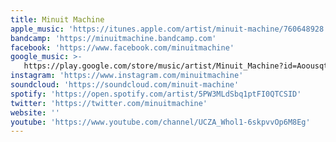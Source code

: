 ```yaml
---
title: Minuit Machine
apple_music: 'https://itunes.apple.com/artist/minuit-machine/760648928'
bandcamp: 'https://minuitmachine.bandcamp.com'
facebook: 'https://www.facebook.com/minuitmachine'
google_music: >-
   https://play.google.com/store/music/artist/Minuit_Machine?id=Aoousqtugxdrp2bd5srja6huoxi
instagram: 'https://www.instagram.com/minuitmachine'
soundcloud: 'https://soundcloud.com/minuit-machine'
spotify: 'https://open.spotify.com/artist/5PW3MLdSbq1ptFI0QTCSID'
twitter: 'https://twitter.com/minuitmachine'
website: ''
youtube: 'https://www.youtube.com/channel/UCZA_Whol1-6skpvvOp6M8Eg'
---
```

